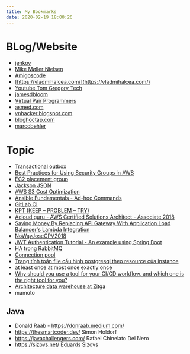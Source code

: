 ```yaml
---
title: My Bookmarks
date: 2020-02-19 18:00:26
---
```


# BLog/Website
- [jenkov](http://tutorials.jenkov.com/)
- [Mike Møller Nielsen](https://www.youtube.com/channel/UCxWCnBPnLrCBsMg-0TWTzpQ)
- [Amigoscode](https://www.youtube.com/channel/UC2KfmYEM4KCuA1ZurravgYw)
- [https://vladmihalcea.com/](https://vladmihalcea.com/)
- [Youtube Tom Gregory Tech](https://www.youtube.com/channel/UCxOVEOhPNXcJuyfVLhm_BfQ/videos)
- [jamesdbloom](https://blog.jamesdbloom.com/)
- [Virtual Pair Programmers](https://www.youtube.com/channel/UCAAom48XUeUMnmvTUlAoiHw)
- [asmed.com](https://asmed.com/)
- [vnhacker.blogspot.com](https://vnhacker.blogspot.com/)
- [bloghoctap.com](http://bloghoctap.com/) 
- [marcobehler](https://www.marcobehler.com/guides/spring-security)
# Topic
- [Transactional outbox](https://microservices.io/patterns/data/transactional-outbox.html)
- [Best Practices for Using Security Groups in AWS](https://www.threatstack.com/blog/101-aws-security-tips-quotes-part-3-best-practices-for-using-security-groups-in-aws)
- [EC2 placement group](https://jayendrapatil.com/aws-ec2-placement-groups/)
- [Jackson JSON](https://www.logicbig.com/tutorials/misc/jackson.html)
- [AWS S3 Cost Optimization](https://www.sumologic.com/insight/s3-cost-optimization/?fbclid=IwAR2MSTHmJH9eWQlgLm5bmA8vfuXxBZIz8_-0C3xje65D3GYR6ApgBb1wsCU)
- [Ansible Fundamentals - Ad-hoc Commands](https://viblo.asia/p/ansible-fundamentals-ad-hoc-commands-bJzKmk16l9N)
- [GitLab CI ](https://blog.teko.vn/2019/02/01/gitlab-ci-tong-quan-va-cach-su-dung/)
- [KPT (KEEP – PROBLEM – TRY)](https://techtalk.vn/kpt-keep-problem-try-nhung-dieu-can-biet.html)
- [Acloud guru - AWS Certified Solutions Architect - Associate 2018](https://acloud.guru/forums/aws-certified-solutions-architect-associate/recent?p=1)
- [Saving Money By Replacing API Gateway With Application Load Balancer's Lambda Integration](https://serverless-training.com/articles/save-money-by-replacing-api-gateway-with-application-load-balancer/)
- [NoWayJoseCPV2018](https://paragonie.com/files/talks/NoWayJoseCPV2018.pdf)
- [JWT Authentication Tutorial - An example using Spring Boot
](https://svlada.com/jwt-token-authentication-with-spring-boot/?fbclid=IwAR3OBFK9XX0qfEbjFt3EiF765yUeH8P4xRJyGYFlaY7Qa2hb-vBtreonHPo)
- [HA trong RabbitMQ](https://jack-vanlightly.com/blog/2018/8/31/rabbitmq-vs-kafka-part-5-fault-tolerance-and-high-availability-with-rabbitmq)
- [Connection pool](https://www.youtube.com/watch?v=nwBBd9GrcqI)
- [Trang tính toán file cấu hình postgresql theo resource của instance](https://pgtune.leopard.in.ua/?fbclid=IwAR2-s6Lqh_Q-8CI24InxwUwjbEFg4Go5E7LmImbi5t4HKNLVWfYITWNueCw#/)
- at least once at most once exactly once
- [Why should you use a tool for your CI/CD workflow, and which one is the right tool for you?](https://blog.overops.com/jenkins-vs-travis-ci-vs-circle-ci-vs-teamcity-vs-codeship-vs-gitlab-ci-vs-bamboo/)
- [Architecture data warehouse at Zitga](https://trinhhieu668.wordpress.com/2020/02/08/architechture-dataware-house-at-zitga/?fbclid=IwAR2lbEEBiWRWnyd0T4zD22_VLe_yPJVn4hPJNj0xaGlXF4ZD_Mmze2Hr9Sw)
- mamoto

## Java
- Donald Raab - https://donraab.medium.com/
- https://thesmartcoder.dev/  Simon Holdorf
- https://javachallengers.com/ Rafael Chinelato Del Nero
- https://sizovs.net/ Eduards Sizovs
